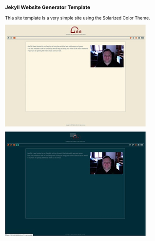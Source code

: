 ### Jekyll Website Generator Template  
  
Thia site template Is a very simple site using the Solarized Color Theme.  
  
![Screen Shot](./.github/assets/Screenshot.jpg)  

![Screen Shot Dark](./.github/assets/ScreenshotDark.jpg)

